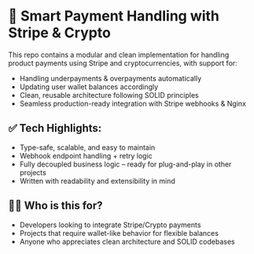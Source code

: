 # 💸 Smart Payment Handling with Stripe & Crypto

This repo contains a modular and clean implementation for handling product payments using Stripe and cryptocurrencies, with support for:
 - Handling underpayments & overpayments automatically
 - Updating user wallet balances accordingly
 - Clean, reusable architecture following SOLID principles
 - Seamless production-ready integration with Stripe webhooks & Nginx


## ✅ Tech Highlights:
 - Type-safe, scalable, and easy to maintain
 - Webhook endpoint handling + retry logic
 - Fully decoupled business logic – ready for plug-and-play in other projects
 - Written with readability and extensibility in mind


## 👨‍💻 Who is this for?
 - Developers looking to integrate Stripe/Crypto payments
 - Projects that require wallet-like behavior for flexible balances
 - Anyone who appreciates clean architecture and SOLID codebases
